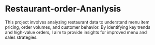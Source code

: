 # Restaurant-order-Ananlysis
This project involves analyzing restaurant data to understand menu item pricing, order volumes, and customer behavior. By identifying key trends and high-value orders, I aim to provide insights for improved menu and sales strategies.
